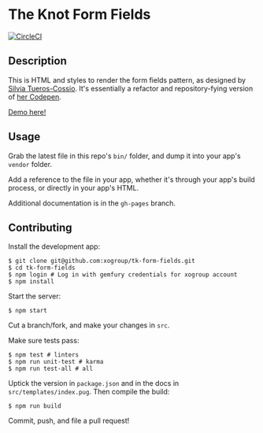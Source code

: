 # The Knot Form Fields

[![CircleCI](https://circleci.com/gh/xogroup/tk-form-fields/tree/master.svg?style=svg&circle-token=0fd29ea3e7db76a56de7fab2af9edce25facc2f1)](https://circleci.com/gh/xogroup/tk-form-fields/tree/master)

## Description

This is HTML and styles to render the form fields pattern, as designed by [Silvia
Tueros-Cossio](mailto:stueros-cossio@xogrp.com). It's essentially a refactor and
repository-fying version of [her Codepen](https://codepen.io/silviatc/pen/OXpMKL).

[Demo here!](https://xogroup.github.io/tk-form-fields/)

## Usage

Grab the latest file in this repo's `bin/` folder, and dump it into your app's
`vendor` folder.

Add a reference to the file in your app, whether it's through your app's build
process, or directly in your app's HTML.

Additional documentation is in the `gh-pages` branch.

## Contributing

Install the development app:

```
$ git clone git@github.com:xogroup/tk-form-fields.git
$ cd tk-form-fields
$ npm login # Log in with gemfury credentials for xogroup account
$ npm install
```

Start the server:

```
$ npm start
```

Cut a branch/fork, and make your changes in `src`.

Make sure tests pass:

```
$ npm test # linters
$ npm run unit-test # karma
$ npm run test-all # all
```

Uptick the version in `package.json` and in the docs in `src/templates/index.pug`.
Then compile the build:

```
$ npm run build
```

Commit, push, and file a pull request!

